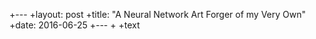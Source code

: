 +---
+layout: post
+title: "A Neural Network Art Forger of my Very Own"
+date: 2016-06-25
+---
+
+text

